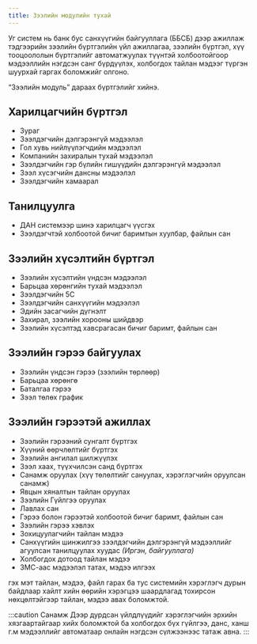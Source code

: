 ```yaml
---
title: Зээлийн модулийн тухай
---
```

Уг систем нь банк бус санхүүгийн байгууллага (ББСБ) дээр ажиллаж тэдгээрийн зээлийн бүртгэлийн үйл ажиллагаа, зээлийн бүртгэл, хүү тооцоололын бүртгэлийг автоматжуулах түүнтэй холбоотойгоор мэдээллийн нэгдсэн санг бүрдүүлэх, холбогдох тайлан мэдээг түргэн шуурхай гаргах боломжийг олгоно.

  “Зээлийн модуль” дараах бүртгэлийг хийнэ.
>
## Харилцагчийн бүртгэл
 -  Зураг 
 -  Зээлдэгчийн дэлгэрэнгүй мэдээлэл
 -  Гол хувь нийлүүлэгчдийн мэдээлэл
 -  Компанийн захиралын тухай мэдээлэл
 -  Зээлдэгчийн гэр бүлийн гишүүдийн дэлгэрэнгүй мэдээлэл
 -  Зээл хүсэгчийн дансны мэдээлэл
 -  Зээлдэгчийн хамаарал
## Танилцуулга
- ДАН системээр шинэ харилцагч үүсгэх
- Зээлдэгчтэй холбоотой бичиг баримтын хуулбар, файлын сан
## Зээлийн хүсэлтийн бүртгэл
 - Зээлийн хүсэлтийн үндсэн мэдээлэл
 -  Барьцаа хөрөнгийн тухай мэдээлэл
 -  Зээлдэгчийн 5C
 -  Зээлдэгчийн санхүүгийн мэдээлэл
 -  Эдийн засагчийн дүгнэлт
 -  Захирал, зээлийн хорооны шийдвэр
 -  Зээлийн хүсэлтэд хавсрагасан бичиг баримт, файлын сан
## Зээлийн гэрээ байгуулах
- Зээлийн үндсэн гэрээ (зээлийн төрлөөр)
- Барьцаа хөрөнгө 
- Баталгаа гэрээ 
- Зээл төлөх график 
## Зээлийн гэрээтэй ажиллах
- Зээлийн гэрээний сунгалт бүртгэх 
- Хүүний өөрчлөлтийг бүртгэх 
- Зээлийн ангилал шилжүүлэх 
- Зээл хаах, түүхчилсэн санд бүртгэх 
- Санамж оруулах (хүү төлөлтийг сануулах, хэрэглэгчийн оруулсан санамж) 
- Явцын хяналтын тайлан оруулах 
- Зээлийн Гүйлгээ оруулах 
- Лавлах сан 
- Гэрээ болон гэрээтэй холбоотой бичиг баримт, файлын сан
- Зээлийн гэрээ  хэвлэх
- Зохицуулагчийн  тайлан мэдээ
- Санхүүгийн шинжилгээ зээлдэгчийн дэлгэрэнгүй мэдээллийг агуулсан танилцуулах хуудас _(Иргэн, байгууллага)_
- Холбогдох дотоод тайлан мэдээ
- ЗМС-аас мэдээлэл татах, мэдээ илгээх

гэх мэт тайлан, мэдээ, файл гарах ба тус системийн хэрэглэгч дурын байдлаар хайлт хийн өөрийн хэрэгцээ шаардлагад тохирсон нөхцөлтэйгээр тайлан, мэдээ авах боломжтой.

:::caution Санамж
Дээр дурдсан үйлдлүүдийг хэрэглэгчийн эрхийн хязгаартайгаар хийх боломжтой ба холбогдох бүх гүйлгээ, данс, ханш г.м мэдээллийг автоматаар онлайн нэгдсэн сүлжээнээс татаж авна.
:::
